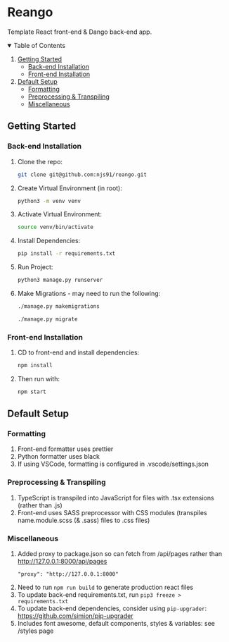 # Reango

Template React front-end & Dango back-end app.

<!-- TABLE OF CONTENTS -->
<details open="open">
  <summary>Table of Contents</summary>
  <ol>
    <li>
      <a href="#getting-started">Getting Started</a>
      <ul>
        <li><a href="#back-end-installation">Back-end Installation</a></li>
        <li><a href="#front-end-installation">Front-end Installation</a></li>
      </ul>
    </li>
    <li>
      <a href="#default-setup">Default Setup</a>
      <ul>
        <li><a href="#formatting">Formatting</a></li>
        <li><a href="#preprocessing--transpiling">Preprocessing & Transpiling</a></li>
        <li><a href="#miscellaneous">Miscellaneous</a></li>
      </ul>
    </li>
  </ol>
</details>

## Getting Started

### Back-end Installation

1. Clone the repo:
   ```sh
   git clone git@github.com:njs91/reango.git
   ```
2. Create Virtual Environment (in root):
   ```sh
   python3 -m venv venv
   ```
3. Activate Virtual Environment:
   ```sh
   source venv/bin/activate
   ```
4. Install Dependencies:
   ```sh
   pip install -r requirements.txt
   ```
5. Run Project:
   ```sh
   python3 manage.py runserver
   ```
6. Make Migrations - may need to run the following:
   ```sh
   ./manage.py makemigrations
   ```
   ```sh
   ./manage.py migrate
   ```

### Front-end Installation

1. CD to front-end and install dependencies:
   ```sh
   npm install
   ```
2. Then run with:
   ```sh
   npm start
   ```

## Default Setup

### Formatting

1. Front-end formatter uses prettier
2. Python formatter uses black
3. If using VSCode, formatting is configured in .vscode/settings.json

### Preprocessing & Transpiling

1. TypeScript is transpiled into JavaScript for files with .tsx extensions (rather than .js)
2. Front-end uses SASS preprocessor with CSS modules (transpiles name.module.scss (& .sass) files to .css files)

### Miscellaneous

1. Added proxy to package.json so can fetch from /api/pages rather than http://127.0.0.1:8000/api/pages
   ```
   "proxy": "http://127.0.0.1:8000"
   ```
2. Need to run `npm run build` to generate production react files
3. To update back-end requirements.txt, run `pip3 freeze > requirements.txt`
4. To update back-end dependencies, consider using `pip-upgrader`: https://github.com/simion/pip-upgrader
5. Includes font awesome, default components, styles & variables: see /styles page
